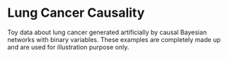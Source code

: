 # Lung Cancer Causality

Toy data about lung cancer generated artificially by causal Bayesian networks with binary variables. These examples are completely made up and are used for illustration purpose only.
